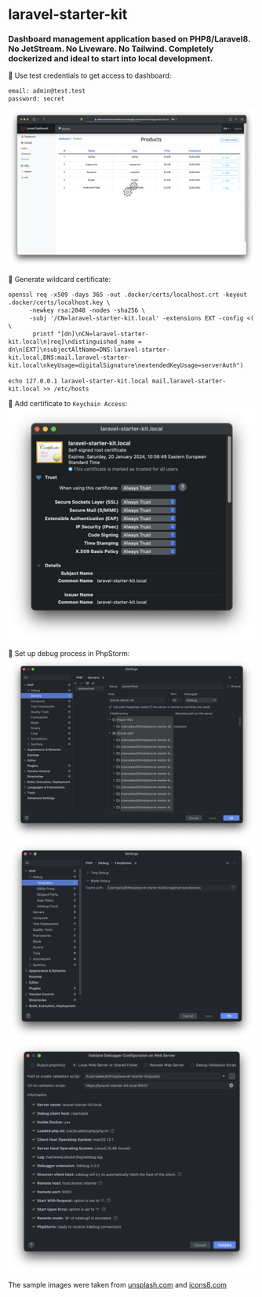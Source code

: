 # laravel-starter-kit

### Dashboard management application based on PHP8/Laravel8. No JetStream. No Liveware. No Tailwind. Completely dockerized and ideal to start into local development.

📌 Use test credentials to get access to dashboard:
```
email: admin@test.test
password: secret
```
![Dashboard management UI](social_preview.png)

📌 Generate wildcard certificate:
```
openssl req -x509 -days 365 -out .docker/certs/localhost.crt -keyout .docker/certs/localhost.key \
      -newkey rsa:2048 -nodes -sha256 \
      -subj '/CN=laravel-starter-kit.local' -extensions EXT -config <( \
       printf "[dn]\nCN=laravel-starter-kit.local\n[req]\ndistinguished_name = dn\n[EXT]\nsubjectAltName=DNS:laravel-starter-kit.local,DNS:mail.laravel-starter-kit.local\nkeyUsage=digitalSignature\nextendedKeyUsage=serverAuth")

echo 127.0.0.1 laravel-starter-kit.local mail.laravel-starter-kit.local >> /etc/hosts
```

📌 Add certificate to `Keychain Access`:
![Keychain Access: Trust Certificate](storage/screenshots/keychain_access_trust_certificate.png)

📌 Set up debug process in PhpStorm:
![PHPStorm: Debug Server](storage/screenshots/phpstorm_debug_server.png)
![PHPStorm: Template Debug](storage/screenshots/phpstorm_template_debug.png)
![PHPStorm: Validate Debug Configuration](storage/screenshots/phpstorm_validate_debug_configuration.png)

The sample images were taken from <a href="unsplash.com">unsplash.com</a> and <a href="icons8.com">icons8.com</a>
